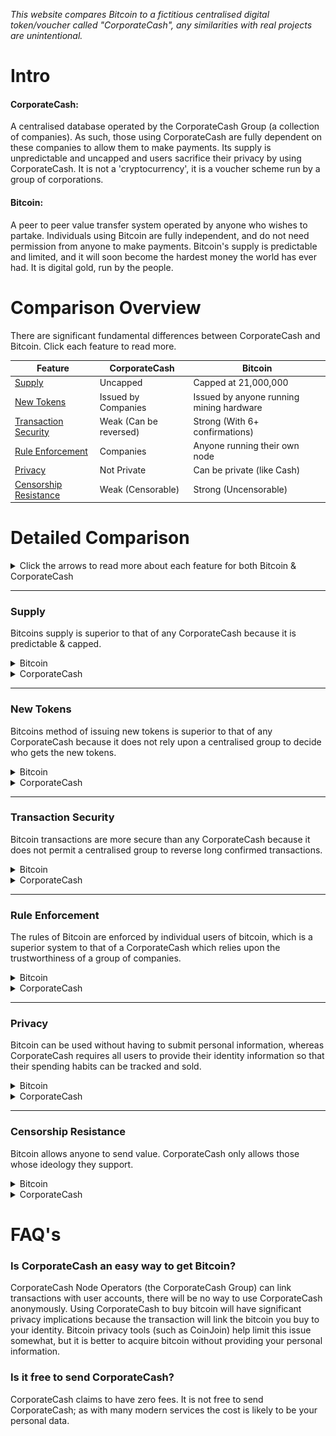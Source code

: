 *This website compares Bitcoin to a fictitious centralised digital token/voucher called "CorporateCash", any similarities with real projects are unintentional.* 

# Intro

#### CorporateCash:
A centralised database operated by the CorporateCash Group (a collection of companies). As such, those using CorporateCash are fully dependent on these companies to allow them to make payments. Its supply is unpredictable and uncapped and users sacrifice their privacy by using CorporateCash. 
It is not a 'cryptocurrency', it is a voucher scheme run by a group of corporations. 

#### Bitcoin:
A peer to peer value transfer system operated by anyone who wishes to partake. Individuals using Bitcoin are fully independent, and do not need permission from anyone to make payments. Bitcoin's supply is predictable and limited, and it will soon become the hardest money the world has ever had. It is digital gold, run by the people.

# Comparison Overview

There are significant fundamental differences between CorporateCash and Bitcoin. Click each feature to read more.

| Feature                                           | CorporateCash               | Bitcoin                                   |
| -------------------------                         | -------------------         | ------------------                        |
| [Supply](#supply)                                 | Uncapped                    | Capped at 21,000,000                      |
| [New Tokens](#new-tokens)                         | Issued by Companies         | Issued by anyone running mining hardware  | 
| [Transaction Security](#transaction-security)     | Weak (Can be reversed)      | Strong (With 6+ confirmations)            |
| [Rule Enforcement](#rule-enforcement)             | Companies                   | Anyone running their own node             |
| [Privacy](#privacy)                               | Not Private                 | Can be private (like Cash)                |
| [Censorship Resistance](#censorship-resistance)   | Weak (Censorable)           | Strong (Uncensorable)                     | 

# Detailed Comparison

<details>
<summary>Click the arrows to read more about each feature for both Bitcoin & CorporateCash</summary>
<br>
Yep, just like that!
<br>
</details>  


---
### Supply

Bitcoins supply is superior to that of any CorporateCash because it is predictable & capped.

<details>
<summary>Bitcoin</summary>
<br>
The supply of bitcoins is set in code and enforced by the bitcoiners using full nodes (see Rule Enforcement). 
For these bitcoiners, checking the current bitcoin supply can be done with the command <code> > bitcoin-cli gettxoutsetinfo </code>.
Bitcoins are issued at a predictable, decreasing rate, and the last bitcoin will be issued in the year 2140. 

<img src=Images/Bitcoin_Monetary_Inflation.png alt="Bitcoin Supply">

*<a href="http://bashco.github.io/Bitcoin_Monetary_Inflation/">
Image Source</a>*

Read more about the supply of bitcoins <a href="https://en.bitcoin.it/wiki/Controlled_supply">here</a>. 
<br>
</details>

<details>
<summary>CorporateCash</summary>
<br>
There is no limit on the supply of CorporateCash. Like with fiat currency ($/£/€) the holders of CorporateCash cannot predict the future supply of the 'currency'.
<br> 
</details>  

---
### New Tokens

Bitcoins method of issuing new tokens is superior to that of any CorporateCash because it does not rely upon a centralised group to decide who gets the new tokens.

<details>
<summary>Bitcoin</summary>
<br>
New bitcoins are added to the supply by miners. Anyone can become a bitcoin miner by running free mining software on their computer. Because normal computers are not optimised for mining bitcoin the electricity cost will be far greater than the value of the bitcoin mined. To be more profitable you can buy hardware from one of a growing number of companies who make special computers designed just to mine bitcoin.
<br>
</details>

<details>
<summary>CorporateCash</summary>
<br>
The issuance of CorporateCash is entirely controlled by CorporateCash Group (a collection of companies). They can choose to issue as much CorporateCash as they desire in the same way that an individual can issue as many IOU's to their friends as they desire. Users of CorporateCash not only have to trust that these companies are trustworthy, but that the companies have perfect security, because if an attacker compromises the companies they can create as much CorporateCash as they like.
<br>  
</details>  

---
### Transaction Security

Bitcoin transactions are more secure than any CorporateCash because it does not permit a centralised group to reverse long confirmed transactions.

<details>
<summary>Bitcoin</summary>
<br>
The more confirmations a bitcoin transaction has, the less likely the transaction could be reversed. Once a transaction has 6 confirmations (~1 hour after the first confirmation) it is very secure. 
<br>
</details>

<details>
<summary>CorporateCash</summary>
<br>
The CorporateCash Group have full control over the network, they can reverse any transaction after the fact if they so desire. A CorporateCash transaction can ever be deemed final or settled.
<br>  
</details>  

---
### Rule Enforcement

The rules of Bitcoin are enforced by individual users of bitcoin, which is a superior system to that of a CorporateCash which relies upon the trustworthiness of a group of companies. 

<details>
<summary>Bitcoin</summary>
<br>
Anyone can run a bitcoin full node which verifies the validity of the current state of the bitcoin network (the UTXO set) and rejects attempts to make invalid transactions (for example a transaction that generates 1000 bitcoin out of nowhere). By using their full node to manage their bitcoin they can use bitcoin without having to trust anyone. For example, to know their bitcoin balance they can check the balance of their addresses using their full node (they don't have to ask some other 3rd party to tell them their balance). 
To run a full node see <a href="https://bitcoin.org/en/full-node">bitcoin.org</a> or the <a href="https://medium.com/lightning-power-users/windows-macos-lightning-network-284bd5034340">node launcher</a>.
<br>
</details>

<details>
<summary>CorporateCash</summary>
<br>
CorporateCash Group run the network and has complete control over any rule changes. This could include making old transactions invalid or taking 10% of all users holdings. Users have must accept rule changes and have no method of recourse.
<br>  
</details>  

---
### Privacy

Bitcoin can be used without having to submit personal information, whereas CorporateCash requires all users to provide their identity information so that their spending habits can be tracked and sold.

<details>
<summary>Bitcoin</summary>
<br>
You don't need to provide any personal information to use Bitcoin. To receive bitcoin you just need to generate a bitcoin address and give it to the person sending you bitcoin. This address isn't linked to your identity, but care needs to be taken to keep it this way. There are tools available to help you keep your bitcoin privacy including <a href="https://wasabiwallet.io/">wasabi</a>, <a href="https://github.com/Joinmarket-Org/joinmarket-clientserver/">JoinMarket</a> and <a href="https://github.com/Samourai-Wallet/whirlpool-client/">whirlpool</a>. 
The tools to stay private while using bitcoin are becoming increasingly easy to use, and the tools used to break users privacy are becoming increasingly useless by breaking the common <a href="https://en.bitcoin.it/wiki/Privacy#Blockchain_attacks_on_privacy">
heuristics</a>. 
<br>
</details>

<details>
<summary>CorporateCash</summary>
<br>
Companies have headquarters. These headquarters are often located in countries with strict laws governing transfer of value or money transmitting. To avoid the risk of encountering legal issues with the state companies often go above and beyond the legal requirements and require identity verification for users of products that could be considered financial instruments. 
This means that users of CorporateCash have to link their identity to their accounts, which means that CorporateCash Group can surveil the financial transactions of all of their users. 
Financial transactions reveal a lot of information and are a valuable data source. Companies often sell such data to advertisers and frequently lose control of the data to hackers who sell the data to criminals. 
<br>  
</details>  

---
### Censorship Resistance

Bitcoin allows anyone to send value. CorporateCash only allows those whose ideology they support.

<details>
<summary>Bitcoin</summary>
<br>
Because you don't need to provide personal information to use Bitcoin, it is not possible to censor individuals using bitcoin (provided they maintain their privacy) because you can't link a user with their coins.  
<br>
</details>

<details>
<summary>CorporateCash</summary>
<br>
Corporations have terms of service. If users break these terms they are often blocked from using the services offered by the Corporation. Given that CorporateCash is run by companies it too has terms of service, and breaking these terms will result in users losing access to their CorporateCash. Increasingly companies are targeting users who hold specific views or opinions and finding rule violations is often easy given the huge number of rules that users must agree to in order to use the service. This means that users of CorporateCash are at the whim of the CorporateCash Group.
<br>  
</details>  

# FAQ's

### Is CorporateCash an easy way to get Bitcoin?

CorporateCash Node Operators (the CorporateCash Group) can link transactions with user accounts, there will be no way to use CorporateCash anonymously. 
Using CorporateCash to buy bitcoin will have significant privacy implications because the transaction will link the bitcoin you buy to your identity. Bitcoin privacy tools (such as CoinJoin) help limit this issue somewhat, but it is better to acquire bitcoin without providing your personal information.

### Is it free to send CorporateCash?
CorporateCash claims to have zero fees. It is not free to send CorporateCash; as with many modern services the cost is likely to be your personal data. 
